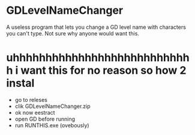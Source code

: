 # GDLevelNameChanger
A useless program that lets you change a GD level name with characters you can't type. Not sure why anyone would want this.

# uhhhhhhhhhhhhhhhhhhhhhhhhhhhh i want this for no reason so how 2 instal
- go to releses
- clik GDLevelNameChanger.zip
- ok now eestract
- open GD before running
- run RUNTHIS.exe (ovebously)
